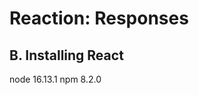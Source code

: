 Reaction: Responses
===================

B. Installing React
-------------------
node 16.13.1
npm 8.2.0

